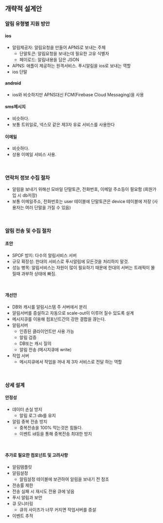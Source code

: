 ## 개략적 설계안
### 알림 유형별 지원 방안
#### ios
* 알림제공자: 알림요청을 만들어 APNS로 보내는 주체
  * 단말토큰: 알림요청을 보내는데 필요한 고유 식별자
  * 페이로드: 알림내용을 담은 JSON
* APNS: 애플이 제공하는 원격서비스. 푸시알림을 ios로 보내는 역할
* ios 단말

#### android
* ios와 비슷하지만 APNS대신 FCM(Firebase Cloud Messaging)을 사용

#### sms메시지
* 비슷하다.
* 보통 트위일로, 넥스모 같은 제3자 유료 서비스를 사용한다

#### 이메일
* 비슷하다.
* 상용 이메일 서비스 사용.

<br>

### 연락처 정보 수집 절차
* 알림을 보내기 위해선 모바일 단말토큰, 전화번호, 이메일 주소등이 필요함 (회원가입 시 db저장)
* 보통 이메일주소, 전화번호는 user 테이블에 단말토큰은 device 테이블에 저장 (사용자는 여러 단말을 가질 수 있음)

<br>

### 알림 전송 및 수집 절차
#### 초안
* SPOF 방지: 다수의 알림서비스 서버
* 규모 확장성: 한대의 서비스로 푸시알림에 모든것을 처리하지 말것.
* 성능 병목: 알림서비스는 자원이 많이 필요하기 때문에 한대의 서버는 트래픽이 몰릴때 과부하 상태에 빠짐.

<br>

#### 개선안
* DB와 캐시를 알림시스템 주 서버에서 분리
* 알림서버를 증설하고 자동으로 scale-out이 이루어 질수 있도록 설계
* 메시지큐를 이용해 컴포넌트간의 강한 결합을 끊는다.
* 알림서버
  * 인증된 클라이언트만 사용 가능
  * 알림 검증
  * DB또는 캐시 질의
  * 알림 전송 (메시지큐에 write)
* 작업 서버
  * 메시지큐에서 작업을 꺼내 제 3자 서비스로 전달 하는 역할

<br>

### 상세 설계
#### 안정성
* 데이터 손실 방지
  * 알림 로그 db를 유지
* 알림 중복 전송 방지
  * 중복전송을 100% 막는것은 힘들다.
  * 이벤트 id등을 통해 중복전송 최대한 방지

<br>

#### 추가로 필요한 컴포넌트 및 고려사항
* 알림템플릿
* 알림설정
  * 알림설정 테이블에 보관하여 알림을 보내기 전 참조
* 전송률 제한
* 전송 실패 시 재시도 전용 큐에 넣음
* 푸시 알림과 보안
* 큐 모니터링
  * 큐의 사이즈가 너무 커지면 작업서버를 증설
* 이벤트 추적











